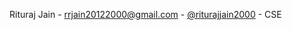 Rituraj Jain - rrjain20122000@gmail.com - [@riturajjain2000](https://github.com/riturajjain2000) - CSE
